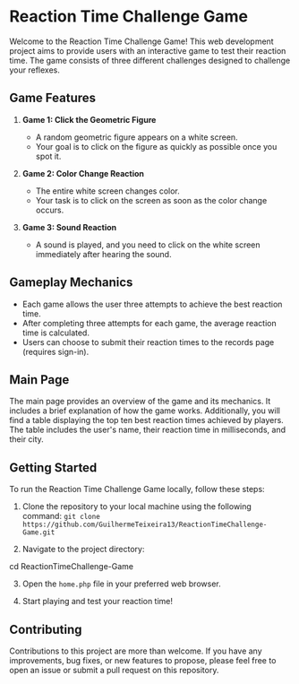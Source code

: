 # Reaction Time Challenge Game

Welcome to the Reaction Time Challenge Game! This web development project aims to provide users with an interactive game to test their reaction time. The game consists of three different challenges designed to challenge your reflexes.

## Game Features

1. **Game 1: Click the Geometric Figure**
   - A random geometric figure appears on a white screen.
   - Your goal is to click on the figure as quickly as possible once you spot it.

2. **Game 2: Color Change Reaction**
   - The entire white screen changes color.
   - Your task is to click on the screen as soon as the color change occurs.

3. **Game 3: Sound Reaction**
   - A sound is played, and you need to click on the white screen immediately after hearing the sound.

## Gameplay Mechanics

- Each game allows the user three attempts to achieve the best reaction time.
- After completing three attempts for each game, the average reaction time is calculated.
- Users can choose to submit their reaction times to the records page (requires sign-in).

## Main Page

The main page provides an overview of the game and its mechanics. It includes a brief explanation of how the game works. Additionally, you will find a table displaying the top ten best reaction times achieved by players. The table includes the user's name, their reaction time in milliseconds, and their city.

## Getting Started

To run the Reaction Time Challenge Game locally, follow these steps:

1. Clone the repository to your local machine using the following command: `git clone https://github.com/GuilhermeTeixeira13/ReactionTimeChallenge-Game.git`

2. Navigate to the project directory:

cd ReactionTimeChallenge-Game

3. Open the `home.php` file in your preferred web browser.

4. Start playing and test your reaction time!

## Contributing

Contributions to this project are more than welcome. If you have any improvements, bug fixes, or new features to propose, please feel free to open an issue or submit a pull request on this repository.
